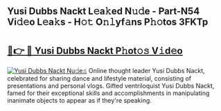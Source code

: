 ## Yusi Dubbs Nackt L𝚎a𝚔ed N𝚞𝚍e - Part-N54 Vi𝚍𝚎o L𝚎a𝚔s - H𝚘𝚝 O𝚗𝚕yf𝚊ns P𝚑𝚘tos 3FKTp

# <h2><a href="http://kf8g4b.oniu.top/?m=Yusi+Dubbs+Nackt">🔗👉 🔴 Yusi Dubbs Nackt P𝚑ot𝚘𝚜 V𝚒d𝚎o</a></h2>

[![Yusi Dubbs Nackt Nu𝚍e𝚜](https://i.imgur.com/0qMVB7G.gif)](http://kf8g4b.oniu.top/?m=Yusi+Dubbs+Nackt)
Online thought leader Yusi Dubbs Nackt, celebrated for sharing dance and lifestyle material, consisting of presentations and personal vlogs. Gifted ventriloquist Yusi Dubbs Nackt, famed for their exceptional skills and accomplishments in manipulating inanimate objects to appear as if they're speaking.  
